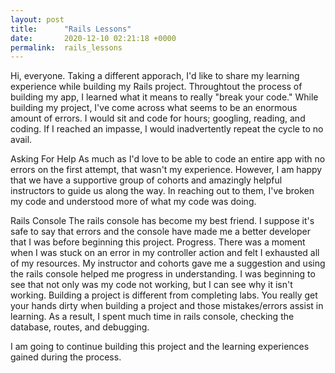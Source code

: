 ```yaml
---
layout: post
title:      "Rails Lessons"
date:       2020-12-10 02:21:18 +0000
permalink:  rails_lessons
---
```



Hi, everyone. Taking a different apporach, I'd like to share my learning experience while building my Rails project. Throughtout the process of building my app, I learned what it means to really "break your code." While building my project, I've come across what seems to be an enormous amount of errors. I would sit and code for hours; googling, reading, and coding. If I reached an impasse, I would inadvertently repeat the cycle to no avail.

Asking For Help
As much as I'd love to be able to code an entire app with no errors on the first attempt, that wasn't my experience. However, I am happy that we have a supportive group of cohorts and amazingly helpful instructors to guide us along the way. In reaching out to them, I've broken my code and understood more of what my code was doing. 

Rails Console
The rails console has become my best friend. I suppose it's safe to say that errors and the console have made me a better developer that I was before beginning this project. Progress. There was a moment when I was stuck on an error in my controller action and felt I exhausted all of my resources.  My instructor and cohorts gave me a suggestion and using the rails console helped me progress in understanding. I was beginning to see that not only was my code not working, but I can see why it isn't working. Building a project is different from completing labs. You really get your hands dirty when building a project and those mistakes/errors assist in learning. As a result, I spent much time in rails console, checking the database, routes, and debugging. 

I am going to continue building this project and the learning experiences gained during the process. 
